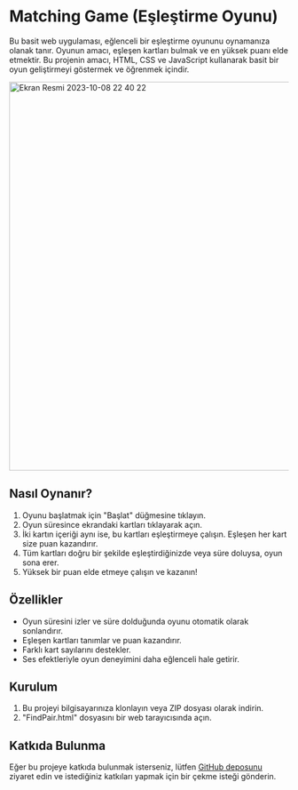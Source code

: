 # Matching Game (Eşleştirme Oyunu)

Bu basit web uygulaması, eğlenceli bir eşleştirme oyununu oynamanıza olanak tanır. Oyunun amacı, eşleşen kartları bulmak ve en yüksek puanı elde etmektir. Bu projenin amacı, HTML, CSS ve JavaScript kullanarak basit bir oyun geliştirmeyi göstermek ve öğrenmek içindir.


<img width="700" alt="Ekran Resmi 2023-10-08 22 40 22" src="https://github.com/zehraarslan/Matching_game/assets/48572250/75a5f4bf-9932-4da7-8182-f48d09d3e12d">


## Nasıl Oynanır?

1. Oyunu başlatmak için "Başlat" düğmesine tıklayın.
2. Oyun süresince ekrandaki kartları tıklayarak açın.
3. İki kartın içeriği aynı ise, bu kartları eşleştirmeye çalışın. Eşleşen her kart size puan kazandırır.
4. Tüm kartları doğru bir şekilde eşleştirdiğinizde veya süre doluysa, oyun sona erer.
5. Yüksek bir puan elde etmeye çalışın ve kazanın!

## Özellikler

- Oyun süresini izler ve süre dolduğunda oyunu otomatik olarak sonlandırır.
- Eşleşen kartları tanımlar ve puan kazandırır.
- Farklı kart sayılarını destekler.
- Ses efektleriyle oyun deneyimini daha eğlenceli hale getirir.

## Kurulum

1. Bu projeyi bilgisayarınıza klonlayın veya ZIP dosyası olarak indirin.
2. "FindPair.html" dosyasını bir web tarayıcısında açın.

## Katkıda Bulunma

Eğer bu projeye katkıda bulunmak isterseniz, lütfen [GitHub deposunu](https://github.com/zehraarslan/Matching_game) ziyaret edin ve istediğiniz katkıları yapmak için bir çekme isteği gönderin.

